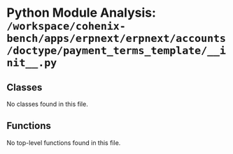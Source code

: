 # Python Module Analysis: `/workspace/cohenix-bench/apps/erpnext/erpnext/accounts/doctype/payment_terms_template/__init__.py`

## Classes

No classes found in this file.


## Functions

No top-level functions found in this file.
